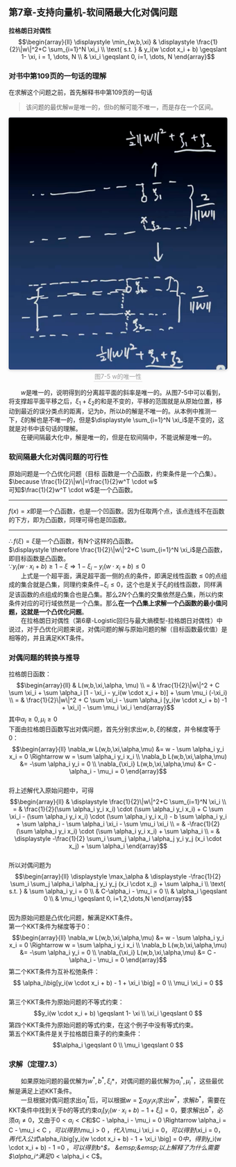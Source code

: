 ﻿## 第7章-支持向量机-软间隔最大化对偶问题

**拉格朗日对偶性**  
$$\begin{array}{ll}
\displaystyle \min_{w,b,\xi} & \displaystyle \frac{1}{2}\|w\|^2+C \sum_{i=1}^N \xi_i \\
\text{ s.t. } & y_i(w \cdot x_i + b) \geqslant 1- \xi, i = 1, \dots, N \\
& \xi_i \geqslant 0, i=1, \dots, N
\end{array}$$  

### 对书中第109页的一句话的理解
在求解这个问题之前，首先解释书中第109页的一句话  

> 该问题的最优解w是唯一的，但b的解可能不唯一，而是存在一个区间。
  
<center><img style="border-radius: 0.3125em;box-shadow: 0 2px 4px 0 rgba(34,36,38,.12),0 2px 10px 0 rgba(34,36,38,.08);" src="../../../PhaseFour/Note/image/7-5-UniquenessOfW.png"><br><div style="color:orange; border-bottom: 1px solid #d9d9d9;display: inline-block;color: #999;padding: 2px;">图7-5 w的唯一性</div></center>  

&emsp;&emsp;$w$是唯一的，说明得到的分离超平面的斜率是唯一的。从图7-5中可以看到，将支撑超平面平移之后，$\xi_1+\xi_2$的和是不变的，平移的范围就是从原始位置，移动到最近的误分类点的距离，记为$b$，所以$b$的解是不唯一的。从本例中推测一下，$\xi$的解也是不唯一的，但是$\displaystyle \sum_{i=1}^N \xi_i$是不变的，这就是对书中该句话的理解。  
&emsp;&emsp;在硬间隔最大化中，解是唯一的，但是在软间隔中，不能说解是唯一的。  

### 软间隔最大化对偶问题的可行性
原始问题是一个凸优化问题（目标 函数是一个凸函数，约束条件是一个凸集）。  
$\because \frac{1}{2}\|w\|=\frac{1}{2}w^T \cdot w$  
可知$\frac{1}{2}w^T \cdot w$是一个凸函数。  

----
$f(x)=x$即是一个凸函数，也是一个凹函数。因为任取两个点，该点连线不在函数的下方，即为凸函数，同理可得也是凹函数。

----
$\therefore f(\xi)=\xi$是一个凸函数，有N个这样的凸函数。  
$\displaystyle \therefore \frac{1}{2}\|w\|^2+C \sum_{i=1}^N \xi_i$是凸函数，即目标函数是凸函数。  
$\because y_i(w \cdot x_i + b) \geqslant 1- \xi \Rightarrow 1 - \xi_i - y_i(w \cdot x_i + b) \leqslant 0$  
&emsp;&emsp;上式是一个超平面，满足超平面一侧的点的条件，即满足线性函数$\leqslant 0$的点组成的集合就是凸集，同理约束条件$-\xi_i \leqslant 0$，这个也是关于$\xi_i$的线性函数，同样满足该函数的点组成的集合也是凸集。那么$2N$个凸集的交集依然是凸集，所以约束条件对应的可行域依然是一个凸集。那么**在一个凸集上求解一个凸函数的最小值问题，这就是一个凸优化问题**。  
&emsp;&emsp;在拉格朗日对偶性（第6章-Logistic回归与最大熵模型-拉格朗日对偶性）中说过，对于凸优化问题来说，对偶问题的解与原始问题的解（目标函数最优值）是相等的，并且满足KKT条件。  

### 对偶问题的转换与推导
拉格朗日函数：$$\begin{array}{ll} 
& L(w,b,\xi,\alpha, \mu) \\ 
= & \frac{1}{2}\|w\|^2 + C \sum \xi_i + \sum \alpha_i [1 - \xi_i - y_i(w \cdot x_i + b)] + \sum \mu_i (-\xi_i) \\  
= & \frac{1}{2}\|w\|^2 + C \sum \xi_i - \sum \alpha_i [y_i(w \cdot x_i + b) -1 + \xi_i] - \sum \mu_i \xi_i
\end{array}$$其中$\alpha_i \geqslant 0, \mu_i \geqslant 0$  
下面由拉格朗日函数写出对偶问题，首先分别求出$w,b,\xi$的梯度，并令梯度等于0：  
$$\begin{array}{ll}
\nabla_w L(w,b,\xi,\alpha,\mu) &= w - \sum \alpha_i y_i x_i = 0 \Rightarrow w = \sum \alpha_i y_i x_i \\
\nabla_b L(w,b,\xi,\alpha,\mu) &= -\sum \alpha_i y_i = 0 \\
\nabla_{\xi_i} L(w,b,\xi,\alpha,\mu) &= C - \alpha_i - \mu_i = 0
\end{array}$$  
将上述解代入原始问题中，可得$$\begin{array}{ll} 
& \displaystyle \frac{1}{2}\|w\|^2+C \sum_{i=1}^N \xi_i \\
= & \frac{1}{2}(\sum \alpha_i y_i x_i) \cdot (\sum \alpha_i y_i x_i) + C \sum \xi_i - (\sum \alpha_i y_i x_i) \cdot (\sum \alpha_i y_i x_i) - b \sum \alpha_i y_i + \sum \alpha_i - \sum \alpha_i \xi_i - \sum \mu_i \xi_i \\
= & -\frac{1}{2}(\sum \alpha_i y_i x_i) \cdot (\sum \alpha_i y_i x_i) + \sum \alpha_i \\
= & \displaystyle  -\frac{1}{2} \sum_i \sum_j \alpha_i \alpha_j y_i y_j (x_i \cdot x_j) + \sum \alpha_i
\end{array}$$  
所以对偶问题为$$\begin{array}{ll} 
\displaystyle \max_\alpha & \displaystyle -\frac{1}{2} \sum_i \sum_j \alpha_i \alpha_j y_i y_j (x_i \cdot x_j) + \sum \alpha_i \\
\text{ s.t. } & \sum \alpha_i y_i = 0 \\
& C-\alpha_i - \mu_i = 0 \\
& \alpha_i \geqslant 0 \\
& \mu_i \geqslant 0, i=1,2,\dots,N
\end{array}$$  
因为原始问题是凸优化问题，解满足KKT条件。  
第一个KKT条件为梯度等于0：$$\begin{array}{ll}
\nabla_w L(w,b,\xi,\alpha,\mu) &= w - \sum \alpha_i y_i x_i = 0 \Rightarrow w = \sum \alpha_i y_i x_i \\
\nabla_b L(w,b,\xi,\alpha,\mu) &= -\sum \alpha_i y_i = 0 \\
\nabla_{\xi_i} L(w,b,\xi,\alpha,\mu) &= C - \alpha_i - \mu_i = 0 
\end{array}$$ 
第二个KKT条件为互补松弛条件：$$
\alpha_i\big[y_i(w \cdot x_i + b) - 1 + \xi_i \big] = 0 \\
\mu_i \xi_i = 0 $$  
第三个KKT条件为原始问题的不等式约束：$$y_i(w \cdot x_i + b) \geqslant 1- \xi \\
\xi_i \geqslant 0 $$ 
第四个KKT条件为原始问题的等式约束，在这个例子中没有等式约束。  
第五个KKT条件是关于拉格朗日乘子的约束条件：$$\alpha_i \geqslant 0 \\ 
\mu_i \geqslant 0 $$  

### 求解（定理7.3）
&emsp;&emsp;如果原始问题的最优解为$w^*,b^*,\xi_i*$，对偶问题的最优解为$\alpha_i^*, \mu_i^*$，这些最优解是满足上述KKT条件。  
&emsp;&emsp;一旦根据对偶问题求出$\alpha_i^*$后，可以根据$w = \sum \alpha_i y_i x_i$求出$w^*$，求解$b^*$，需要在KKT条件中找到关于$b$的等式约束$\alpha_i\big[y_i(w \cdot x_i + b) - 1 + \xi_i \big] = 0$，要求解出$b^*$，必须$\alpha_i \neq 0$，又由于$0 < \alpha_i < C$和$C - \alpha_i - \mu_i = 0 \Rightarrow \alpha_i = C - \mu_i < C $，可以得到$\mu_i > 0 $，代入$\mu_i \xi_i = 0$，可以得到$\xi_i = 0$，再代入公式$\alpha_i\big[y_i(w \cdot x_i + b) - 1 + \xi_i \big] = 0$中，得到$y_i(w \cdot x_i + b) - 1 =0 $，可以得到$b^*$。  
&emsp;&emsp;以上解释了为什么需要$\alpha_i^*$满足$0 < \alpha_i < C$。